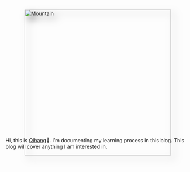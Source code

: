 # 
<html>
	<head>
		<meta charset="UTF-8">
		<title>css add shadow</title>
		<style>
			.demo{
				width: 400px;
				height: 300px;
				margin: 50px auto;
			}
			.demo img{
				-webkit-filter: drop-shadow(10px 10px 10px rgba(0,0,0,.5)); /*考虑浏览器兼容性：兼容 Chrome, Safari, Opera */
                filter: drop-shadow(10px 10px 10px rgba(0,0,0,.5));
			}
		</style>
	</head>
	<body>
		<div class="demo">
			<img src="https://images.unsplash.com/photo-1509023464722-18d996393ca8?auto=format&fit=crop&q=80&w=2940&ixlib=rb-4.0.3&ixid=M3wxMjA3fDB8MHxwaG90by1wYWdlfHx8fGVufDB8fHx8fA%3D%3D" width = "400" alt="Mountain" />
		</div>
	</body>
</html>

Hi, this is [Qihang](https://qihang-zhang.github.io)👋. I’m documenting my learning process in this blog. This blog will cover anything I am interested in.
